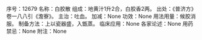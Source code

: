 序号：12679
名称：白胶散
组成：地黄汁1升2合，白胶香2两。
出处：《普济方》卷一八八引《澹寮》。
主治：吐血。
加减：None
功效：None
用法用量：候胶消服。
制备方法：上以瓷器盛，入甑蒸。
临床应用：None
各家论述：None
用药禁忌：None
附注：None
